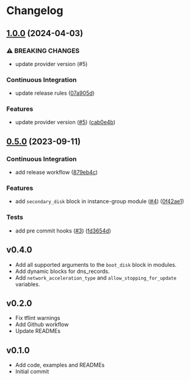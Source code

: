 # Changelog

## [1.0.0](https://github.com/antmelekhin/terraform-yandex-compute/compare/v0.5.0...v1.0.0) (2024-04-03)


### ⚠ BREAKING CHANGES

* update provider version (#5)

### Continuous Integration

* update release rules ([07a905d](https://github.com/antmelekhin/terraform-yandex-compute/commit/07a905d17d6c56a3cd8ad942f6b022ccacdcbc63))


### Features

* update provider version ([#5](https://github.com/antmelekhin/terraform-yandex-compute/issues/5)) ([cab0e4b](https://github.com/antmelekhin/terraform-yandex-compute/commit/cab0e4b74acbd62653b36af8701a0fa3d3b1a6f0))

## [0.5.0](https://github.com/antmelekhin/terraform-yandex-compute/compare/v0.4.0...v0.5.0) (2023-09-11)


### Continuous Integration

* add release workflow ([879eb4c](https://github.com/antmelekhin/terraform-yandex-compute/commit/879eb4c20a96fd7588b69097571f398e149bd1cc))


### Features

* add `secondary_disk` block in instance-group module ([#4](https://github.com/antmelekhin/terraform-yandex-compute/issues/4)) ([0f42ae1](https://github.com/antmelekhin/terraform-yandex-compute/commit/0f42ae160ee196dfd4218ae1d8ad08fafb652394))


### Tests

* add pre commit hooks ([#3](https://github.com/antmelekhin/terraform-yandex-compute/issues/3)) ([fd3654d](https://github.com/antmelekhin/terraform-yandex-compute/commit/fd3654d487298cbd1225a1bb03738facdee23429))

## v0.4.0

- Add all supported arguments to the `boot_disk` block in modules.
- Add dynamic blocks for dns_records.
- Add `network_acceleration_type` and `allow_stopping_for_update` variables.

## v0.2.0

- Fix tflint warnings
- Add Github workflow
- Update READMEs

## v0.1.0

- Add code, examples and READMEs
- Initial commit
